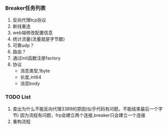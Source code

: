 ### Breaker任务列表

1. 反向代理tcp协议
2. 断线重连
3. web端修改配置信息
4. 统计流量(流量就是字节数)
5. 可靠udp？
6. 路由？
7. 通过init函数注册factory
8. 协议
    * 消息类型,1byte
    * 长度,int64
    * 消息body
 
   

### TODO List
1. 查出为什么不能反向代理3389的原因(似乎代码有问题，不能结束最后一个字节)
   因为流程有问题，frp会建立两个连接,breaker只会建立一个连接
2. 重构流程